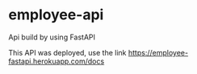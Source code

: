 # employee-api
Api build by using FastAPI


This API was deployed, use the link https://employee-fastapi.herokuapp.com/docs
